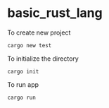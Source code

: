 # basic_rust_lang
To create new project
```
cargo new test 
```
To initialize the directory
```
cargo init 
```
To run app
```
cargo run 
```